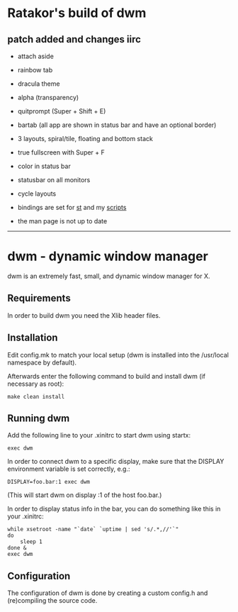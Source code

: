 # Ratakor's build of dwm

## patch added and changes iirc
- attach aside
- rainbow tab
- dracula theme
- alpha (transparency)
- quitprompt (Super + Shift + E)
- bartab (all app are shown in status bar and have an optional border)
- 3 layouts, spiral/tile, floating and bottom stack
- true fullscreen with Super + F
- color in status bar
- statusbar on all monitors
- cycle layouts

- bindings are set for [st](https://git.ratakor.com/st.git) and my [scripts](https://git.ratakor.com/dotfiles.git/tree/.local/bin)
- the man page is not up to date

---

dwm - dynamic window manager
============================
dwm is an extremely fast, small, and dynamic window manager for X.


Requirements
------------
In order to build dwm you need the Xlib header files.


Installation
------------
Edit config.mk to match your local setup (dwm is installed into
the /usr/local namespace by default).

Afterwards enter the following command to build and install dwm (if
necessary as root):

    make clean install


Running dwm
-----------
Add the following line to your .xinitrc to start dwm using startx:

    exec dwm

In order to connect dwm to a specific display, make sure that
the DISPLAY environment variable is set correctly, e.g.:

    DISPLAY=foo.bar:1 exec dwm

(This will start dwm on display :1 of the host foo.bar.)

In order to display status info in the bar, you can do something
like this in your .xinitrc:

    while xsetroot -name "`date` `uptime | sed 's/.*,//'`"
    do
    	sleep 1
    done &
    exec dwm


Configuration
-------------
The configuration of dwm is done by creating a custom config.h
and (re)compiling the source code.
